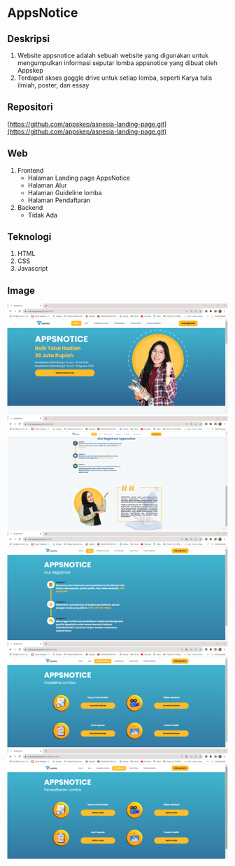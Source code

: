 # AppsNotice

## Deskripsi

1.  Website appsnotice adalah sebuah website yang digunakan untuk mengumpulkan informasi seputar lomba appsnotice yang dibuat oleh Appskep
2.  Terdapat akses goggle drive untuk setiap lomba, seperti Karya tulis ilmiah, poster, dan essay

## Repositori

[https://github.com/appskep/asnesia-landing-page.git](https://github.com/appskep/asnesia-landing-page.git)

## Web

1.  Frontend
    - Halaman Landing page AppsNotice
    - Halaman Alur
    - Halaman Guideline lomba
    - Halaman Pendaftaran
2.  Backend
    - Tidak Ada

## Teknologi

1. HTML
2. CSS
3. Javascript

## Image

![Apps Notice](https://github.com/firmanshiddiq/doc/blob/master/img/appsnotice.png)
![Apps Notice 2](https://github.com/firmanshiddiq/doc/blob/master/img/appsnotice2.png)
![Apps Notice 3](https://github.com/firmanshiddiq/doc/blob/master/img/appsnotice3.png)
![Apps Notice 4](https://github.com/firmanshiddiq/doc/blob/master/img/appsnotice4.png)
![Apps Notice 5](https://github.com/firmanshiddiq/doc/blob/master/img/appsnotice5.png)
